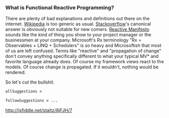 ### What is Functional Reactive Programming?

There are plenty of bad explanations and definitions out there on the internet. [Wikipedia](https://en.wikipedia.org/wiki/Functional_reactive_programming) is too generic as usual. [Stackoverflow](http://stackoverflow.com/questions/1028250/what-is-functional-reactive-programming)'s canonical answer is obviously not suitable for new comers. [Reactive Manifesto](http://www.reactivemanifesto.org/) sounds like the kind of thing you show to your project manager or the businessmen at your company. Microsoft's Rx terminology "Rx = Observables + LINQ + Schedulers" is so heavy and Microsoftish that most of us are left confused. Terms like "reactive" and "propagation of change" don't convey anything specifically different to what your typical MV* and favorite language already does. Of course my framework views react to the models. Of course change is propagated. If it wouldn't, nothing would be rendered.

So let's cut the bullshit. 

```coffeescript
allSuggestions = 

followSuggestions = ...

```

http://jsfiddle.net/staltz/8jFJH/7